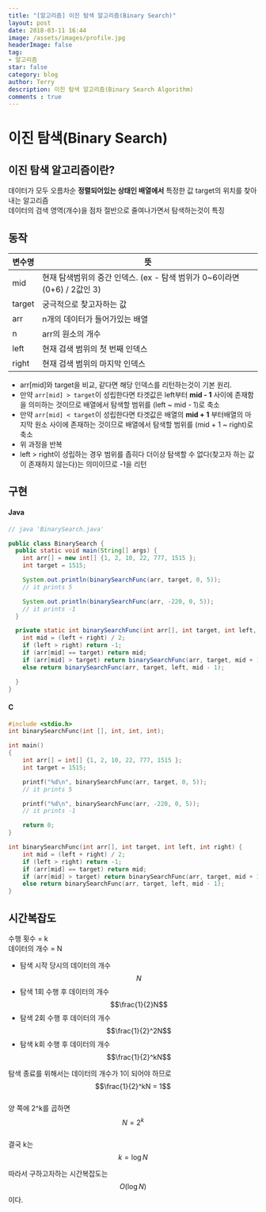 ```yaml
---
title: "[알고리즘] 이진 탐색 알고리즘(Binary Search)"
layout: post
date: 2018-03-11 16:44
image: /assets/images/profile.jpg
headerImage: false
tag:
- 알고리즘
star: false
category: blog
author: Terry
description: 이진 탐색 알고리즘(Binary Search Algorithm)
comments : true
---
```

# 이진 탐색(Binary Search)
## 이진 탐색 알고리즘이란?
데이터가 모두 오름차순 **정렬되어있는 상태인 배열에서** 특정한 값 target의 위치를 찾아내는 알고리즘  
데이터의 검색 영역(개수)을 점차 절반으로 줄여나가면서 탐색하는것이 특징  

## 동작

| 변수명   | 뜻                                                   
| ------ | -------------------------------------------------------------
| mid    | 현재 탐색범위의 중간 인덱스. (ex - 탐색 범위가 0~6이라면 (0+6) / 2값인 3) 
| target | 궁극적으로 찾고자하는 값                                       
| arr    | n개의 데이터가 들어가있는 배열                                   
| n      | arr의 원소의 개수                                         
| left   | 현재 검색 범위의 첫 번째 인덱스                                  
| right  | 현재 검색 범위의 마지막 인덱스                                  

- arr[mid]와 target을 비교, 같다면 해당 인덱스를 리턴하는것이 기본 원리.  
- 만약 `arr[mid] > target`이 성립한다면 타겟값은 left부터 **mid - 1** 사이에 존재함을 의미하는 것이므로 배열에서 탐색할 범위를 (left ~ mid - 1)로 축소
- 만약 `arr[mid] < target`이 성립한다면 타겟값은 배열의 **mid + 1** 부터배열의 마지막 원소 사이에 존재하는 것이므로 배열에서 탐색할 범위를 (mid + 1 ~ right)로 축소
- 위 과정을 반복
- left > right이 성립하는 경우 범위를 좁히다 더이상 탐색할 수 없다(찾고자 하는 값이 존재하지 않는다)는 의미이므로 -1을 리턴

## 구현
#### Java
```java
// java 'BinarySearch.java'

public class BinarySearch {
  public static void main(String[] args) {
    int arr[] = new int[] {1, 2, 10, 22, 777, 1515 };
    int target = 1515;

    System.out.println(binarySearchFunc(arr, target, 0, 5));
    // it prints 5

    System.out.println(binarySearchFunc(arr, -220, 0, 5));
    // it prints -1
  }

  private static int binarySearchFunc(int arr[], int target, int left, int right) {
    int mid = (left + right) / 2;
    if (left > right) return -1;
    if (arr[mid] == target) return mid;
    if (arr[mid] > target) return binarySearchFunc(arr, target, mid + 1, right);
    else return binarySearchFunc(arr, target, left, mid - 1);

  }
}
```
#### C
```c
#include <stdio.h>
int binarySearchFunc(int [], int, int, int);

int main()
{
    int arr[] = int[] {1, 2, 10, 22, 777, 1515 };
    int target = 1515;

    printf("%d\n", binarySearchFunc(arr, target, 0, 5));
    // it prints 5

    printf("%d\n", binarySearchFunc(arr, -220, 0, 5));
    // it prints -1

    return 0;
}

int binarySearchFunc(int arr[], int target, int left, int right) {
    int mid = (left + right) / 2;
    if (left > right) return -1;
    if (arr[mid] == target) return mid;
    if (arr[mid] > target) return binarySearchFunc(arr, target, mid + 1, right);
    else return binarySearchFunc(arr, target, left, mid - 1);
}
```

## 시간복잡도
수행 횟수 = k  
데이터의 개수 = N
  
- 탐색 시작 당시의 데이터의 개수 $$N$$  
- 탐색 1회 수행 후 데이터의 개수 $$\frac{1}{2}N$$  
- 탐색 2회 수행 후 데이터의 개수 $$\frac{1}{2}^2N$$  
- 탐색 k회 수행 후 데이터의 개수 $$\frac{1}{2}^kN$$  

탐색 종료를 위해서는 데이터의 개수가 1이 되어야 하므로 $$\frac{1}{2}^kN = 1$$  
양 쪽에 2^k를 곱하면 $$N = 2^k$$  
결국 k는 $$k = \log N$$  
  
따라서 구하고자하는 시간복잡도는 $$O(\log N)$$ 이다.
